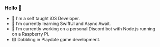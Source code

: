 ### Hello 👋

- 📱 I'm a self taught iOS Developer.
- 🌱 I’m currently learning SwiftUI and Async Await.
- 🔭 I’m currently working on a personal Discord bot with Node.js running on a Raspberry Pi.
- 🟨 Dabbling in Playdate game development.

<!--
**MatthewFolbigg/MatthewFolbigg** is a ✨ _special_ ✨ repository because its `README.md` (this file) appears on your GitHub profile.

Here are some ideas to get you started:
- 🔭 I’m currently working on ...
- 🌱 I’m currently learning ...
- 👯 I’m looking to collaborate on ...
- 🤔 I’m looking for help with ...
- 💬 Ask me about ...
- 📫 How to reach me: ...
- 😄 Pronouns: ...
- ⚡ Fun fact: ...
-->
